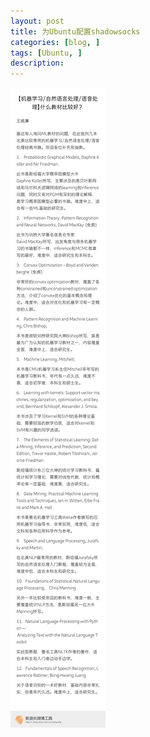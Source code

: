 ```yaml
---
layout: post
title: 为Ubuntu配置shadowsocks
categories: [blog, ]
tags: [Ubuntu, ]
description:
--- 
```


![book](https://raw.githubusercontent.com/gycg/gycg.github.com/master/img/book.gif)
